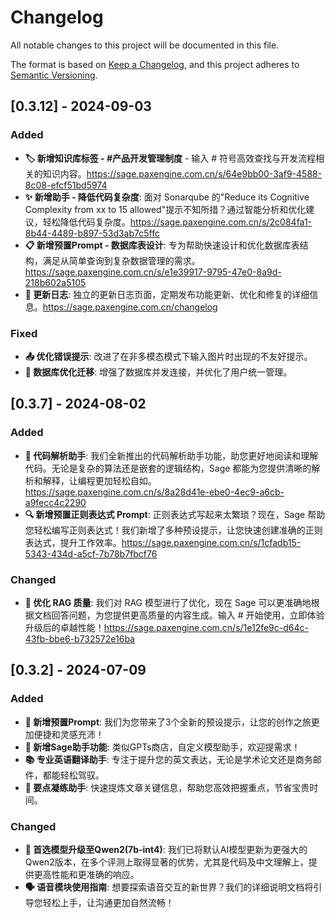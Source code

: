 # Changelog

All notable changes to this project will be documented in this file.

The format is based on [Keep a Changelog](https://keepachangelog.com/en/1.1.0/),
and this project adheres to [Semantic Versioning](https://semver.org/spec/v2.0.0.html).

## [0.3.12] - 2024-09-03

### Added

- **🏷️ 新增知识库标签 - #产品开发管理制度** - 输入 # 符号高效查找与开发流程相关的知识内容。<https://sage.paxengine.com.cn/s/64e9bb00-3af9-4588-8c08-efcf51bd5974>
- **✨ 新增助手 - 降低代码复杂度**: 面对 Sonarqube 的"Reduce its Cognitive Complexity from xx to 15 allowed"提示不知所措？通过智能分析和优化建议，轻松降低代码复杂度。<https://sage.paxengine.com.cn/s/2c084fa1-8b44-4489-b897-53d3ab7c5ffc>
- **📋 新增预置Prompt - 数据库表设计**: 专为帮助快速设计和优化数据库表结构，满足从简单查询到复杂数据管理的需求。<https://sage.paxengine.com.cn/s/e1e39917-9795-47e0-8a9d-218b602a5105>
- **📝 更新日志**: 独立的更新日志页面，定期发布功能更新、优化和修复的详细信息。<https://sage.paxengine.com.cn/changelog>

### Fixed
- **📤 优化错误提示**: 改进了在非多模态模式下输入图片时出现的不友好提示。
- **🚀 数据库优化迁移**: 增强了数据库并发连接，并优化了用户统一管理。

## [0.3.7] - 2024-08-02

### Added

- **🌟 代码解析助手**: 我们全新推出的代码解析助手功能，助您更好地阅读和理解代码。无论是复杂的算法还是嵌套的逻辑结构，Sage 都能为您提供清晰的解析和解释，让编程更加轻松自如。<https://sage.paxengine.com.cn/s/8a28d41e-ebe0-4ec9-a6cb-a9fecc4c2290>
- **🔍 新增预置正则表达式 Prompt**: 正则表达式写起来太繁琐？现在，Sage 帮助您轻松编写正则表达式！我们新增了多种预设提示，让您快速创建准确的正则表达式，提升工作效率。<https://sage.paxengine.com.cn/s/1cfadb15-5343-434d-a5cf-7b78b7fbcf76>

### Changed

- **🚀 优化 RAG 质量**: 我们对 RAG 模型进行了优化，现在 Sage 可以更准确地根据文档回答问题，为您提供更高质量的内容生成。输入 # 开始使用，立即体验升级后的卓越性能！<https://sage.paxengine.com.cn/s/1e12fe9c-d64c-43fb-bbe6-b732572e16ba>

## [0.3.2] - 2024-07-09

### Added

- **🌟 新增预置Prompt**: 我们为您带来了3个全新的预设提示，让您的创作之旅更加便捷和灵感充沛！
- **🤖 新增Sage助手功能**: 类似GPTs商店，自定义模型助手，欢迎提需求！
- **📚 专业英语翻译助手**: 专注于提升您的英文表达，无论是学术论文还是商务邮件，都能轻松驾驭。
- **📝 要点凝练助手**: 快速提炼文章关键信息，帮助您高效把握重点，节省宝贵时间。

### Changed

- **🚀 首选模型升级至Qwen2(7b-int4)**: 我们已将默认AI模型更新为更强大的Qwen2版本，在多个评测上取得显著的优势，尤其是代码及中文理解上，提供更高性能和更准确的响应。
- **🗣 语音模块使用指南**: 想要探索语音交互的新世界？我们的详细说明文档将引导您轻松上手，让沟通更加自然流畅！